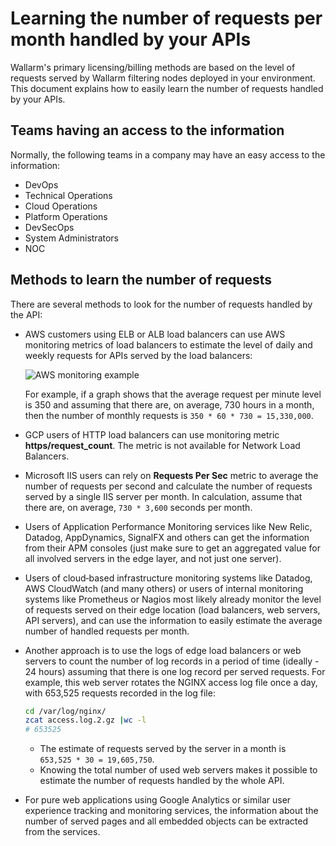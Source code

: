 # Learning the number of requests per month handled by your APIs

Wallarm's primary licensing/billing methods are based on the level of requests served by Wallarm filtering nodes deployed in your environment. This document explains how to easily learn the number of requests handled by your APIs.

## Teams having an access to the information

Normally, the following teams in a company may have an easy access to the information:

* DevOps
* Technical Operations
* Cloud Operations
* Platform Operations
* DevSecOps
* System Administrators
* NOC

## Methods to learn the number of requests

There are several methods to look for the number of requests handled by the API:

* AWS customers using ELB or ALB load balancers can use AWS monitoring metrics of load balancers to estimate the level of daily and weekly requests for APIs served by the load balancers:

    ![AWS monitoring example](../../images/operation/aws-requests-example.png)

    For example, if a graph shows that the average request per minute level is 350 and assuming that there are, on average, 730 hours in a month, then the number of monthly requests is `350 * 60 * 730 = 15,330,000`.

* GCP users of HTTP load balancers can use monitoring metric **https/request_count**. The metric is not available for Network Load Balancers.
* Microsoft IIS users can rely on **Requests Per Sec** metric to average the number of requests per second and calculate the number of requests served by a single IIS server per month. In calculation, assume that there are, on average, `730 * 3,600` seconds per month.
* Users of Application Performance Monitoring services like New Relic, Datadog, AppDynamics, SignalFX and others can get the information from their APM consoles (just make sure to get an aggregated value for all involved servers in the edge layer, and not just one server).
* Users of cloud‑based infrastructure monitoring systems like Datadog, AWS CloudWatch (and many others) or users of internal monitoring systems like Prometheus or Nagios most likely already monitor the level of requests served on their edge location (load balancers, web servers, API servers), and can use the information to easily estimate the average number of handled requests per month.
* Another approach is to use the logs of edge load balancers or web servers to count the number of log records in a period of time (ideally - 24 hours) assuming that there is one log record per served requests. For example, this web server rotates the NGINX access log file once a day, with 653,525 requests recorded in the log file: 

    ```bash
    cd /var/log/nginx/
    zcat access.log.2.gz |wc -l
    # 653525
    ```

    * The estimate of requests served by the server in a month is `653,525 * 30 = 19,605,750`.
    * Knowing the total number of used web servers makes it possible to estimate the number of requests handled by the whole API.

* For pure web applications using Google Analytics or similar user experience tracking and monitoring services, the information about the number of served pages and all embedded objects can be extracted from the services.
